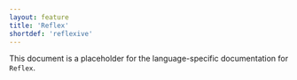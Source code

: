 ```yaml
---
layout: feature
title: 'Reflex'
shortdef: 'reflexive'
---
```


This document is a placeholder for the language-specific documentation
for `Reflex`.